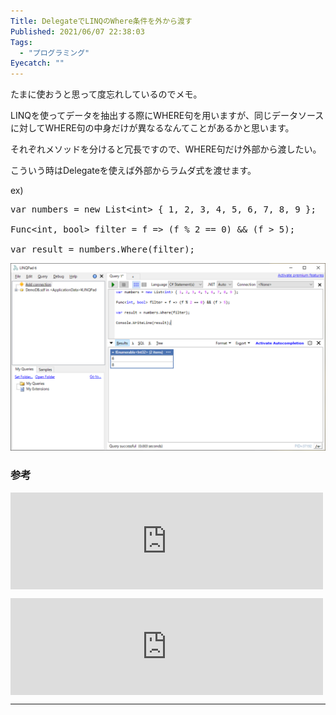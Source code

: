 ```yaml
---
Title: DelegateでLINQのWhere条件を外から渡す
Published: 2021/06/07 22:38:03
Tags:
  - "プログラミング"
Eyecatch: ""
---
```

<p>たまに使おうと思って度忘れしているのでメモ。</p>

<p>LINQを使ってデータを抽出する際にWHERE句を用いますが、同じデータソースに対してWHERE句の中身だけが異なるなんてことがあるかと思います。</p>

<p>それぞれメソッドを分けると冗長ですので、WHERE句だけ外部から渡したい。</p>

<p>こういう時はDelegateを使えば外部からラムダ式を渡せます。</p>

<p>ex)</p>

<pre class="code" data-lang="" data-unlink>var numbers = new List&lt;int&gt; { 1, 2, 3, 4, 5, 6, 7, 8, 9 };

Func&lt;int, bool&gt; filter = f =&gt; (f % 2 == 0) &amp;&amp; (f &gt; 5);

var result = numbers.Where(filter);</pre>


<p><span itemscope itemtype="http://schema.org/Photograph"><img src="20210607223638.png" alt="f:id:Ovis:20210607223638p:plain" title="" class="hatena-fotolife" itemprop="image"></span></p>

<h3>参考</h3>

<p><iframe src="https://hatenablog-parts.com/embed?url=https%3A%2F%2Fstackoverflow.com%2Fquestions%2F10243458%2Fdelegate-in-a-where-clause" title="Delegate in a where clause" class="embed-card embed-webcard" scrolling="no" frameborder="0" style="display: block; width: 100%; height: 155px; max-width: 500px; margin: 10px 0px;"></iframe></p>

<p><iframe src="https://hatenablog-parts.com/embed?url=https%3A%2F%2Fqiita.com%2FRyotaMurohoshi%2Fitems%2F740151bd772889cf07de" title="【LINQの前に】ラムダ式？デリゲート？Func&lt;T, TResult&gt;？な人へのまとめ【知ってほしい】 - Qiita" class="embed-card embed-webcard" scrolling="no" frameborder="0" style="display: block; width: 100%; height: 155px; max-width: 500px; margin: 10px 0px;"></iframe></p>

***